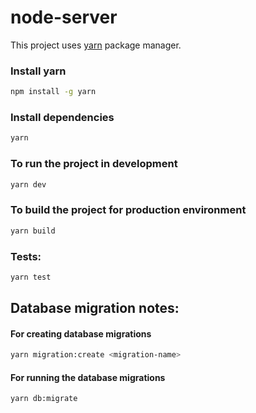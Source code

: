 # node-server

This project uses [yarn](https://yarnpkg.com/) package manager.

### Install yarn

```sh
npm install -g yarn
```

### Install dependencies

```sh
yarn
```

### To run the project in development

```sh
yarn dev
```

### To build the project for production environment

```sh
yarn build
```


### Tests:

```sh
yarn test
```

## Database migration notes:

#### For creating database migrations

```sh
yarn migration:create <migration-name>
```

#### For running the database migrations

```sh
yarn db:migrate
```
